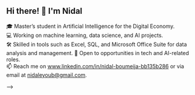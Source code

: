 ## Hi there! 👋 I'm Nidal  
🎓 Master’s student in Artificial Intelligence for the Digital Economy.  
💻 Working on machine learning, data science, and AI projects.  
🛠️ Skilled in tools such as Excel, SQL, and Microsoft Office Suite for data analysis and management.
💼 Open to opportunities in tech and AI-related roles.  
📫 Reach me on www.linkedin.com/in/nidal-boumeija-bb135b286 or via email at nidaleyoub@gmail.com.

-->
